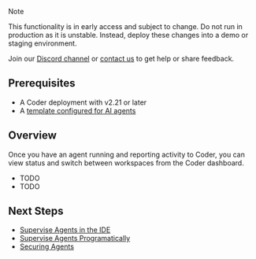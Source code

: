 > [!NOTE]
>
> This functionality is in early access and subject to change. Do not run in
> production as it is unstable. Instead, deploy these changes into a demo or
> staging environment.
>
> Join our [Discord channel](https://discord.gg/coder) or
> [contact us](https://coder.com/contact) to get help or share feedback.

## Prerequisites

- A Coder deployment with v2.21 or later
- A [template configured for AI agents](./create-template.md)

## Overview

Once you have an agent running and reporting activity to Coder, you can view
status and switch between workspaces from the Coder dashboard.

- TODO
- TODO

## Next Steps

- [Supervise Agents in the IDE](./ide-integration.md)
- [Supervise Agents Programatically](./headless.md)
- [Securing Agents](./securing.md)
